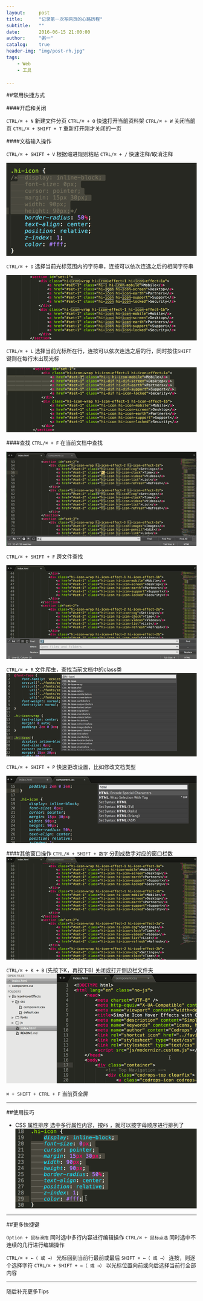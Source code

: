 ```yaml
---
layout:     post
title:      "记录第一次写网页的心路历程"
subtitle:   ""
date:       2016-06-15 21:00:00
author:     "粥一"
catalog:	true
header-img: "img/post-rh.jpg"
tags:
    - Web
    - 工具
    
---
```

##常用快捷方式

####开启和关闭

`CTRL/⌘ + N` 新建文件分页
`CTRL/⌘ + O` 快速打开当前资料架
`CTRL/⌘ + W` 关闭当前页
`CTRL/⌘ + SHIFT + T` 重新打开刚才关闭的一页

####文档输入操作

`CTRL/⌘ + SHIFT + V` 根据缩进规则粘贴
`CTRL/⌘ + /` 快速注释/取消注释

![快速注释](/img/in-post/2016-06-15/01.png)


`CTRL/⌘ + D` 选择当前光标范围内的字符串，连按可以依次连选之后的相同字符串

![cmd-d](/img/in-post/2016-06-15/02.gif)

`CTRL/⌘ + L` 选择当前光标所在行，连按可以依次连选之后的行，同时按住`SHIFT` 键则在每行末出现光标

![cmd-shift-l](/img/in-post/2016-06-15/03.gif)



####查找
`CTRL/⌘ + F` 在当前文档中查找

![CTRL/⌘ + F](/img/in-post/2016-06-15/04.png)

`CTRL/⌘ + SHIFT + F` 跨文件查找

![cmd-shift-f](/img/in-post/2016-06-15/05.gif)

`CTRL/⌘ + R` 文件爬虫，查找当前文档中的class类
![CTRL/⌘ + R](/img/in-post/2016-06-15/06.png)

`CTRL/⌘ + SHIFT + P` 快速更改设置，比如修改文档类型

![CTRL/⌘ + SHIFT + P](/img/in-post/2016-06-15/07.png)


####其他窗口操作
`CTRL/⌘ + SHIFT + 数字` 分割成数字对应的窗口栏数
![cmd-option-2](/img/in-post/2016-06-15/08.gif)


`CTRL/⌘ + K + B` (先按下K，再按下B) 关闭或打开侧边栏文件夹
![cmd-k-b](/img/in-post/2016-06-15/09.gif)

`⌘ + SHIFT + CTRL + F` 当前页全屏




---
##使用技巧

- CSS 属性排序
选中多行属性内容，按`F5` ，就可以按字母顺序进行排列了
![属性排序](/img/in-post/2016-06-15/10.gif)


---
##更多快捷键

`Option + 鼠标滑拖` 同时选中多行内容进行编辑操作
`CTRL/⌘ + 鼠标点选` 同时选中不连续的几行进行编辑操作

`CTRL/⌘ + ←（ 或 →）` 光标回到当前行最前或最后
`SHIFT + ←（ 或 →）` 连按，则逐个选择字符
`CTRL/⌘ + SHIFT + ←（ 或 →）` 以光标位置向前或向后选择当前行全部内容

---
随后补充更多Tips